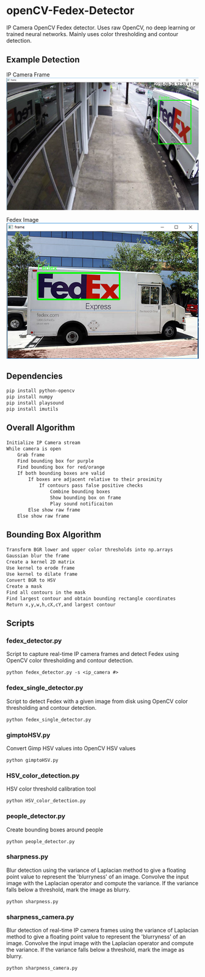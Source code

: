# openCV-Fedex-Detector

IP Camera OpenCV Fedex detector. Uses raw OpenCV, no deep learning or trained neural networks. Mainly uses color thresholding and contour detection. 
## Example Detection
IP Camera Frame
![](image_detector/photos/example1.PNG)

Fedex Image
![](image_detector/photos/example2.PNG)

## Dependencies
```
pip install python-opencv
pip install numpy
pip install playsound
pip install imutils
```

## Overall Algorithm 
```
Initialize IP Camera stream
While camera is open
    Grab frame
    Find bounding box for purple
    Find bounding box for red/orange
    If both bounding boxes are valid
        If boxes are adjacent relative to their proximity 
            If contours pass false positive checks
                Combine bounding boxes
                Show bounding box on frame
                Play sound notificaiton
        Else show raw frame
    Else show raw frame
```

## Bounding Box Algorithm
```
Transform BGR lower and upper color thresholds into np.arrays
Gaussian blur the frame
Create a kernel 2D matrix
Use kernel to erode frame
Use kernel to dilate frame
Convert BGR to HSV
Create a mask
Find all contours in the mask
Find largest contour and obtain bounding rectangle coordinates
Return x,y,w,h,cX,cY,and largest contour
```

## Scripts
### fedex_detector.py
Script to capture real-time IP camera frames and detect Fedex using OpenCV color thresholding and contour detection.
```
python fedex_detector.py -s <ip_camera #>
```

### fedex_single_detector.py
Script to detect Fedex with a given image from disk using OpenCV color thresholding and contour detection.
```
python fedex_single_detector.py 
```

### gimptoHSV.py
Convert Gimp HSV values into OpenCV HSV values 
```
python gimptoHSV.py 
```

### HSV_color_detection.py
HSV color threshold calibration tool 
```
python HSV_color_detection.py 
```

### people_detector.py
Create bounding boxes around people
```
python people_detector.py
```

### sharpness.py
Blur detection using the variance of Laplacian method to give a floating point value to represent the 'blurryness' of an image. Convolve the input image with the Laplacian operator and compute the variance. If the variance falls below a threshold, mark the image as blurry.
```
python sharpness.py
```

### sharpness_camera.py
Blur detection of real-time IP camera frames using the variance of Laplacian method to give a floating point value to represent the 'blurryness' of an image. Convolve the input image with the Laplacian operator and compute the variance. If the variance falls below a threshold, mark the image as blurry.
```
python sharpness_camera.py
```
